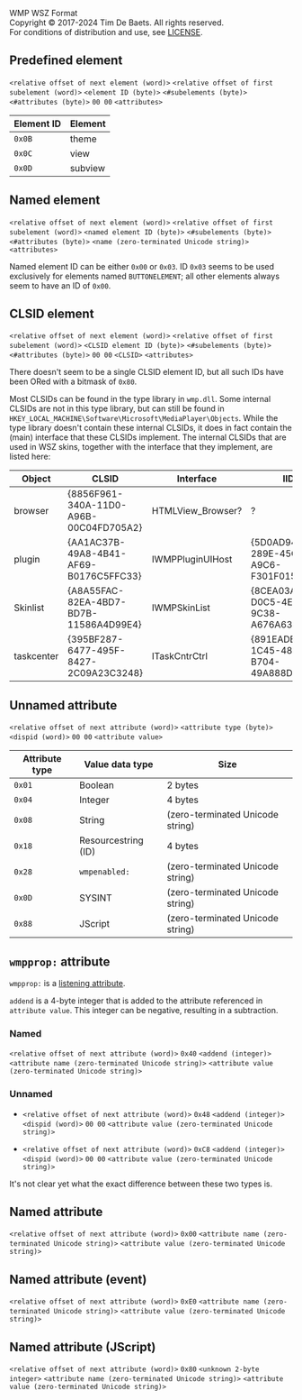 WMP WSZ Format  
Copyright © 2017-2024 Tim De Baets. All rights reserved.  
For conditions of distribution and use, see [LICENSE](LICENSE).  

Predefined element
------------------

`<relative offset of next element (word)>` `<relative offset of first subelement (word)>` `<element ID (byte)>` `<#subelements (byte)>` `<#attributes (byte)>` `00 00` `<attributes>`

| Element ID  | Element |
| ----------- | ------- |
| `0x0B`      | theme   |
| `0x0C`      | view    |
| `0x0D`      | subview |

Named element
-------------

`<relative offset of next element (word)>` `<relative offset of first subelement (word)>` `<named element ID (byte)>` `<#subelements (byte)>` `<#attributes (byte)>` `<name (zero-terminated Unicode string)>` `<attributes>`

Named element ID can be either `0x00` or `0x03`. ID `0x03` seems to be used exclusively for elements named `BUTTONELEMENT`; all other elements always seem to have an ID of `0x00`.

CLSID element
-------------

`<relative offset of next element (word)>` `<relative offset of first subelement (word)>` `<CLSID element ID (byte)>` `<#subelements (byte)>` `<#attributes (byte)>` `00 00` `<CLSID>` `<attributes>`

There doesn't seem to be a single CLSID element ID, but all such IDs have been ORed with a bitmask of `0x80`.

Most CLSIDs can be found in the type library in `wmp.dll`. Some internal CLSIDs are not in this type library, but can still be found in `HKEY_LOCAL_MACHINE\Software\Microsoft\MediaPlayer\Objects`. While the type library doesn't contain these internal CLSIDs, it does in fact contain the (main) interface that these CLSIDs implement. The internal CLSIDs that are used in WSZ skins, together with the interface that they implement, are listed here:

| Object     | CLSID                                  | Interface         | IID                                    |
| ---------- | -------------------------------------- | ----------------- | -------------------------------------- |
| browser    | {8856F961-340A-11D0-A96B-00C04FD705A2} | HTMLView_Browser? | ?                                      |
| plugin     | {AA1AC37B-49A8-4B41-AF69-B0176C5FFC33} | IWMPPluginUIHost  | {5D0AD945-289E-45C5-A9C6-F301F0152108} |
| Skinlist   | {A8A55FAC-82EA-4BD7-BD7B-11586A4D99E4} | IWMPSkinList      | {8CEA03A2-D0C5-4E97-9C38-A676A639A51D} |
| taskcenter | {395BF287-6477-495F-8427-2C09A23C3248} | ITaskCntrCtrl     | {891EADB1-1C45-48B0-B704-49A888DA98C4} |

Unnamed attribute
-----------------

`<relative offset of next attribute (word)>` `<attribute type (byte)>` `<dispid (word)>` `00 00` `<attribute value>`

| Attribute type  | Value data type     | Size
| --------------- | ------------------- | ----
| `0x01`          | Boolean             | 2 bytes
| `0x04`          | Integer             | 4 bytes
| `0x08`          | String              | (zero-terminated Unicode string)
| `0x18`          | Resourcestring (ID) | 4 bytes
| `0x28`          | `wmpenabled:`       | (zero-terminated Unicode string)
| `0x0D`          | SYSINT              | (zero-terminated Unicode string)
| `0x88`          | JScript             | (zero-terminated Unicode string)

`wmpprop:` attribute
--------------------

`wmpprop:` is a [listening attribute](https://msdn.microsoft.com/en-us/library/windows/desktop/dd563797(v=vs.85).aspx).

`addend` is a 4-byte integer that is added to the attribute referenced in `attribute value`. This integer can be negative, resulting in a subtraction.

### Named

`<relative offset of next attribute (word)>` `0x40` `<addend (integer)>` `<attribute name (zero-terminated Unicode string)>` `<attribute value (zero-terminated Unicode string)>`

### Unnamed

* `<relative offset of next attribute (word)>` `0x48` `<addend (integer)>` `<dispid (word)>` `00 00` `<attribute value (zero-terminated Unicode string)>`

* `<relative offset of next attribute (word)>` `0xC8` `<addend (integer)>` `<dispid (word)>` `00 00` `<attribute value (zero-terminated Unicode string)>`

It's not clear yet what the exact difference between these two types is.

Named attribute
---------------

`<relative offset of next attribute (word)>` `0x00` `<attribute name (zero-terminated Unicode string)>` `<attribute value (zero-terminated Unicode string)>`

Named attribute (event)
-----------------------

`<relative offset of next attribute (word)>` `0xE0` `<attribute name (zero-terminated Unicode string)>` `<attribute value (zero-terminated Unicode string)>`

Named attribute (JScript)
-------------------------------------------

`<relative offset of next attribute (word)>` `0x80` `<unknown 2-byte integer>` `<attribute name (zero-terminated Unicode string)>` `<attribute value (zero-terminated Unicode string)>`
